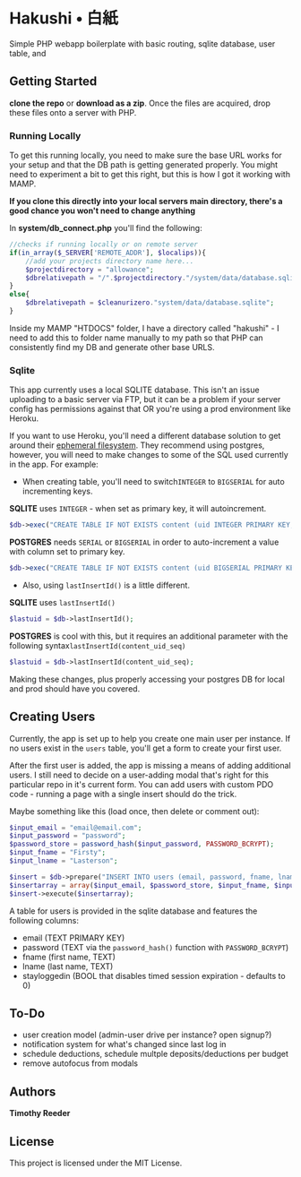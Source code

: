# Hakushi • 白紙

Simple PHP webapp boilerplate with basic routing, sqlite database, user table, and 

## Getting Started

**clone the repo** or **download as a zip**. Once the files are acquired, drop these files onto a server with PHP.

### Running Locally

To get this running locally, you need to make sure the base URL works for your setup and that the DB path is getting generated properly. You might need to experiment a bit to get this right, but this is how I got it working with MAMP. 

**If you clone this directly into your local servers main directory, there's a good chance you won't need to change anything**

In **system/db_connect.php** you'll find the following:

```php
//checks if running locally or on remote server
if(in_array($_SERVER['REMOTE_ADDR'], $localips)){
	//add your projects directory name here...
	$projectdirectory = "allowance";
	$dbrelativepath = "/".$projectdirectory."/system/data/database.sqlite";
}
else{
	$dbrelativepath = $cleanurizero."system/data/database.sqlite";
}
```

Inside my MAMP "HTDOCS" folder, I have a directory called "hakushi" - I need to add this to folder name manually to my path so that PHP can consistently find my DB and generate other base URLS.

### Sqlite

This app currently uses a local SQLITE database. This isn't an issue uploading to a basic server via FTP, but it can be a problem if your server config has permissions against that OR you're using a prod environment like Heroku.

If you want to use Heroku, you'll need a different database solution to get around their [ephemeral filesystem](https://devcenter.heroku.com/articles/sqlite3#disk-backed-storage). They recommend using postgres, however, you will need to make changes to some of the SQL used currently in the app. For example:

- When creating table, you'll need to switch`INTEGER` to `BIGSERIAL` for auto incrementing keys.

**SQLITE** uses `INTEGER` - when set as primary key, it will autoincrement.

```php
$db->exec("CREATE TABLE IF NOT EXISTS content (uid INTEGER PRIMARY KEY, pid INTEGER, sid INTEGER, pos INTEGER, title TEXT, body TEXT)");
```

**POSTGRES** needs `SERIAL` or `BIGSERIAL` in order to auto-increment a value with column set to primary key.

```php
$db->exec("CREATE TABLE IF NOT EXISTS content (uid BIGSERIAL PRIMARY KEY, pid INTEGER, sid INTEGER, pos INTEGER, title TEXT, body TEXT)");
```

- Also, using `lastInsertId()` is a little different.

**SQLITE** uses `lastInsertId()`

```php
$lastuid = $db->lastInsertId();
```

**POSTGRES** is cool with this, but it requires an additional parameter with the following syntax`lastInsertId(content_uid_seq)`

```php
$lastuid = $db->lastInsertId(content_uid_seq);
```

Making these changes, plus properly accessing your postgres DB for local and prod should have you covered.

## Creating Users

Currently, the app is set up to help you create one main user per instance. If no users exist in the `users` table, you'll get a form to create your first user. 

After the first user is added, the app is missing a means of adding additional users. I still need to decide on a user-adding modal that's right for this particular repo in it's current form. You can add users with custom PDO code - running a page with a single insert should do the trick. 

Maybe something like this (load once, then delete or comment out):

```php
$input_email = "email@email.com";
$input_password = "password";
$password_store = password_hash($input_password, PASSWORD_BCRYPT);
$input_fname = "Firsty";
$input_lname = "Lasterson";

$insert = $db->prepare("INSERT INTO users (email, password, fname, lname, stayloggedin) VALUES (?, ?, ?, ?, ?)");
$insertarray = array($input_email, $password_store, $input_fname, $input_lname, 0);
$insert->execute($insertarray); 
```

A table for users is provided in the sqlite database and features the following columns:

- email (TEXT PRIMARY KEY)
- password (TEXT via the `password_hash()` function with `PASSWORD_BCRYPT`)
- fname (first name, TEXT)
- lname (last name, TEXT)
- stayloggedin (BOOL that disables timed session expiration - defaults to 0)

## To-Do

- user creation model (admin-user drive per instance? open signup?)
- notification system for what's changed since last log in
- schedule deductions, schedule multple deposits/deductions per budget
- remove autofocus from modals

## Authors

**Timothy Reeder**

## License

This project is licensed under the MIT License.
